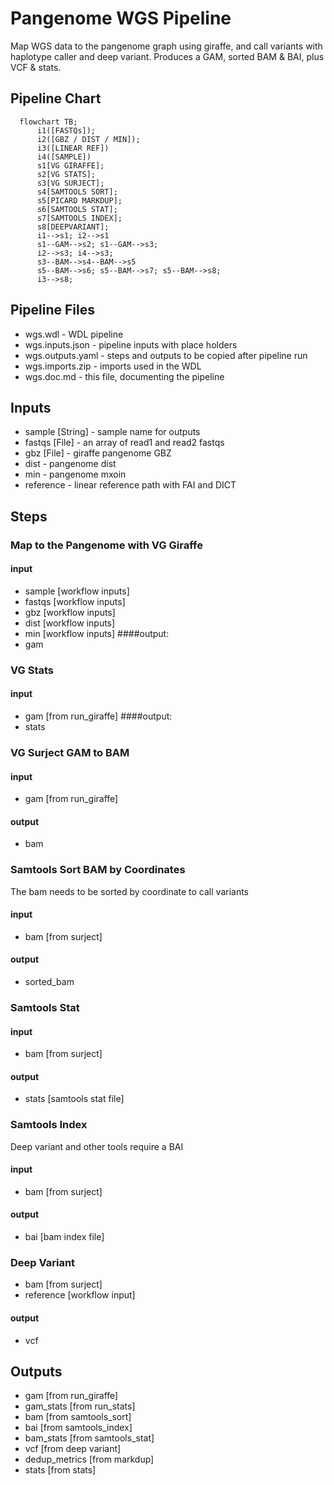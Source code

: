 # Pangenome WGS Pipeline

Map WGS data to the pangenome graph using giraffe, and call variants with haplotype caller and deep variant. Produces a GAM, sorted BAM & BAI, plus VCF & stats.

## Pipeline Chart
```mermaid
  flowchart TB;
      i1([FASTQs]);
      i2([GBZ / DIST / MIN]);
      i3([LINEAR REF])
      i4([SAMPLE])
      s1[VG GIRAFFE];
      s2[VG STATS];
      s3[VG SURJECT];
      s4[SAMTOOLS SORT];
      s5[PICARD MARKDUP];
      s6[SAMTOOLS STAT];
      s7[SAMTOOLS INDEX];
      s8[DEEPVARIANT];
      i1-->s1; i2-->s1
      s1--GAM-->s2; s1--GAM-->s3;
      i2-->s3; i4-->s3;
      s3--BAM-->s4--BAM-->s5
      s5--BAM-->s6; s5--BAM-->s7; s5--BAM-->s8;
      i3-->s8;
```
## Pipeline Files
* wgs.wdl          - WDL pipeline
* wgs.inputs.json  - pipeline inputs with place holders
* wgs.outputs.yaml - steps and outputs to be copied after pipeline run
* wgs.imports.zip  - imports used in the WDL
* wgs.doc.md       - this file, documenting the pipeline

## Inputs
* sample [String] - sample name for outputs
* fastqs [File] - an array of read1 and read2 fastqs
* gbz [File] - giraffe pangenome GBZ
* dist - pangenome dist
* min - pangenome mxoin
* reference - linear reference path with FAI and DICT

## Steps
### Map to the Pangenome with VG Giraffe
#### input
* sample [workflow inputs]
* fastqs [workflow inputs]
* gbz [workflow inputs]
* dist [workflow inputs]
* min [workflow inputs]
####output:
* gam

### VG Stats
#### input
* gam [from run_giraffe]
####output:
* stats

### VG Surject GAM to BAM
#### input
* gam [from run_giraffe]
#### output
* bam

### Samtools Sort BAM by Coordinates
The bam needs to be sorted by coordinate to call variants
#### input
* bam [from surject]
#### output
* sorted_bam

### Samtools Stat
#### input
* bam [from surject]
#### output
* stats [samtools stat file]

### Samtools Index
Deep variant and other tools require a BAI
#### input
* bam [from surject]
#### output
* bai [bam index file]

### Deep Variant
* bam [from surject]
* reference [workflow input]
#### output
* vcf

## Outputs
* gam [from run_giraffe]
* gam_stats [from run_stats]
* bam [from samtools_sort]
* bai [from samtools_index]
* bam_stats [from samtools_stat]
* vcf [from deep variant]
* dedup_metrics [from markdup]
* stats [from stats]
